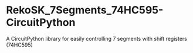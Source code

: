 # RekoSK_7Segments_74HC595-CircuitPython
A CircuitPython library for easily controlling 7 segments with shift registers (74HC595)
